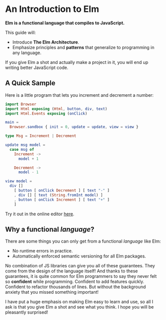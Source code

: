 # An Introduction to Elm

**Elm is a functional language that compiles to JavaScript.** 

This guide will:
  - Introduce **The Elm Architecture**.
  - Emphasize principles and **patterns** that generalize to programming in any language.

If you give Elm a shot and actually make a project in it, you will end up writing better JavaScript code. 

## A Quick Sample

Here is a little program that lets you increment and decrement a number:

```elm
import Browser
import Html exposing (Html, button, div, text)
import Html.Events exposing (onClick)

main =
  Browser.sandbox { init = 0, update = update, view = view }

type Msg = Increment | Decrement

update msg model =
  case msg of
    Increment ->
      model + 1

    Decrement ->
      model - 1

view model =
  div []
    [ button [ onClick Decrement ] [ text "-" ]
    , div [] [ text (String.fromInt model) ]
    , button [ onClick Increment ] [ text "+" ]
    ]
```

Try it out in the online editor [here](https://elm-lang.org/examples/buttons).

## Why a functional *language*?

There are some things you can only get from a functional *language* like Elm:

  - No runtime errors in practice.
  - Automatically enforced semantic versioning for all Elm packages.

No combination of JS libraries can give you all of these guarantees. They come from the design of the language itself! And thanks to these guarantees, it is quite common for Elm programmers to say they never felt so **confident** while programming. Confident to add features quickly. Confident to refactor thousands of lines. But without the background anxiety that you missed something important!

I have put a huge emphasis on making Elm easy to learn and use, so all I ask is that you give Elm a shot and see what you think. I hope you will be pleasantly surprised!
